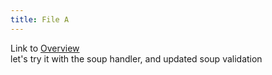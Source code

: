 ```yaml
---
title: File A
---
```

Link to [Overview](../overview)  
let's try it with the soup handler, and updated soup validation
